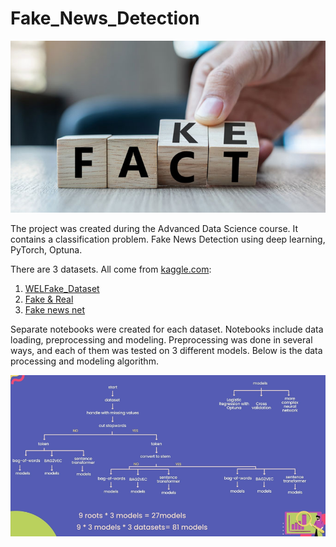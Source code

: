 # Fake_News_Detection
![](fake_fact.jpg)

The project was created during the Advanced Data Science course. It contains a classification problem. Fake News Detection using deep learning, PyTorch, Optuna. 

There are 3 datasets. All come from [kaggle.com](https://www.kaggle.com/):
1. [WELFake_Dataset](https://www.kaggle.com/datasets/saurabhshahane/fake-news-classification)
2. [Fake & Real](https://www.kaggle.com/datasets/clmentbisaillon/fake-and-real-news-dataset?select=True.csv)
3. [Fake news net](https://www.kaggle.com/datasets/algord/fake-news)

Separate notebooks were created for each dataset. Notebooks include data loading, preprocessing and modeling. Preprocessing was done in several ways, and each of them was tested on 3 different models. Below is the data processing and modeling algorithm.

![](algorithm_png.png)
